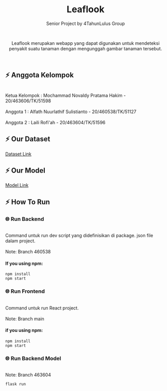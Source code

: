 <h1 align="center">
  Leaflook
</h1>

<p align="center">Senior Project by 4TahunLulus Group</p><br>
<p align="center">Leaflook merupakan webapp yang dapat digunakan untuk mendeteksi penyakit suatu tanaman dengan mengunggah gambar tanaman tersebut.</p><br>

## ⚡ Anggota Kelompok
<br> Ketua Kelompok  : Mochammad Novaldy Pratama Hakim - 20/463606/TK/51598
<br><br> Anggota 1       : Alfath Nuurlathif Sulistianto - 20/460538/TK/51127
<br><br> Anggota 2       : Laili Rofi'ah - 20/463604/TK/51596

## ⚡ Our Dataset
[Dataset Link](https://www.kaggle.com/datasets/emmarex/plantdisease?datasetId=70909&sortBy=voteCount)

## ⚡ Our Model
[Model Link](https://www.kaggle.com/code/alfathnuurlathif/model-senpro)

## ⚡ How To Run

### 🌐 Run Backend
<br> Command untuk run dev script yang didefinisikan di package. json file dalam project.
<br><br> Note: Branch 460538
#### If you using npm:
```
npm install
npm start
```
### 🌐 Run Frontend
<br> Command untuk run React project.
<br><br> Note: Branch main
#### if you using npm:
```
npm install
npm start
```

### 🌐 Run Backend Model
<br> Note: Branch 463604
```
flask run
```


